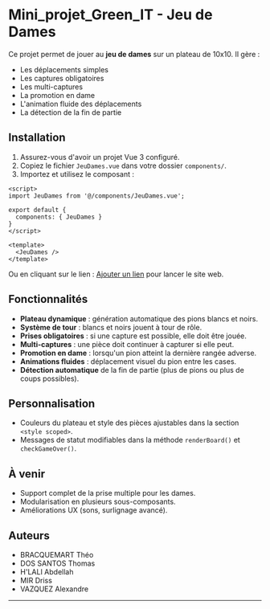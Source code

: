 # Mini_projet_Green_IT - Jeu de Dames

Ce projet permet de jouer au **jeu de dames** sur un plateau de 10x10.
Il gère :
- Les déplacements simples
- Les captures obligatoires
- Les multi-captures
- La promotion en dame
- L'animation fluide des déplacements
- La détection de la fin de partie

## Installation

1. Assurez-vous d'avoir un projet Vue 3 configuré.
2. Copiez le fichier `JeuDames.vue` dans votre dossier `components/`.
3. Importez et utilisez le composant :

```vue
<script>
import JeuDames from '@/components/JeuDames.vue';

export default {
  components: { JeuDames }
}
</script>

<template>
  <JeuDames />
</template>
```

Ou en cliquant sur le lien : [Ajouter un lien](https://www.myefrei.fr/portal/student/home) pour lancer le site web.

## Fonctionnalités

- **Plateau dynamique** : génération automatique des pions blancs et noirs.
- **Système de tour** : blancs et noirs jouent à tour de rôle.
- **Prises obligatoires** : si une capture est possible, elle doit être jouée.
- **Multi-captures** : une pièce doit continuer à capturer si elle peut.
- **Promotion en dame** : lorsqu'un pion atteint la dernière rangée adverse.
- **Animations fluides** : déplacement visuel du pion entre les cases.
- **Détection automatique** de la fin de partie (plus de pions ou plus de coups possibles).

## Personnalisation

- Couleurs du plateau et style des pièces ajustables dans la section `<style scoped>`.
- Messages de statut modifiables dans la méthode `renderBoard()` et `checkGameOver()`.

## À venir

- Support complet de la prise multiple pour les dames.
- Modularisation en plusieurs sous-composants.
- Améliorations UX (sons, surlignage avancé).

## Auteurs
- BRACQUEMART Théo
- DOS SANTOS Thomas
- H'LALI Abdellah
- MIR Driss
- VAZQUEZ Alexandre

---


